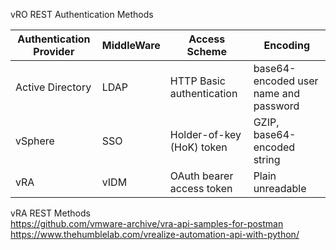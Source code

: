vRO REST Authentication Methods

| Authentication Provider |	MiddleWare |	Access Scheme |	Encoding |
|-------------------------|-------------------------|------------------------------|-----------------------------|
| Active Directory	| LDAP |	HTTP Basic authentication	| base64-encoded user name and password |
| vSphere |	SSO |	Holder-of-key (HoK) token	| GZIP, base64-encoded string |
| vRA	| vIDM	| OAuth bearer access token	| Plain unreadable |



vRA REST Methods <br>
https://github.com/vmware-archive/vra-api-samples-for-postman
https://www.thehumblelab.com/vrealize-automation-api-with-python/
